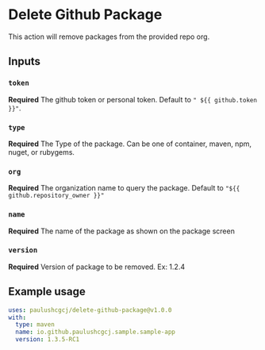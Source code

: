 # Delete Github Package

This action will remove packages from the provided repo org.

## Inputs

### `token`

**Required** The github token or personal token. Default to `" ${{ github.token }}"`.

### `type`

**Required** The Type of the package. Can be one of container, maven, npm, nuget, or rubygems.

### `org`

**Required** The organization name to query the package. Default to `"${{ github.repository_owner }}"`

### `name`

**Required** The name of the package as shown on the package screen

### `version`

**Required** Version of package to be removed. Ex: 1.2.4

## Example usage

```yaml
uses: paulushcgcj/delete-github-package@v1.0.0
with:
  type: maven
  name: io.github.paulushcgcj.sample.sample-app
  version: 1.3.5-RC1
```
